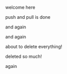 welcome here

push and pull is done

and again

and again

about to delete everything!

deleted so much!

again
